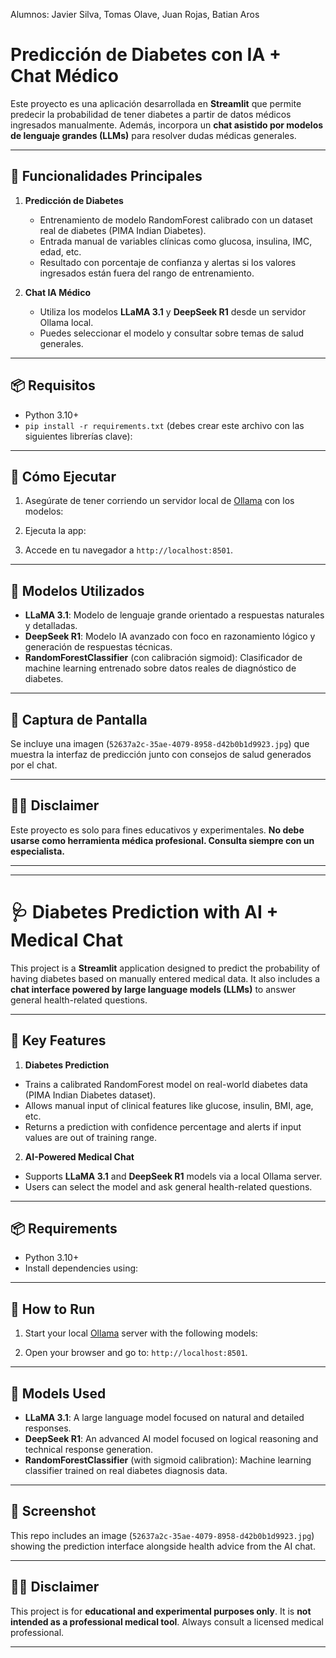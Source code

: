 Alumnos: Javier Silva, Tomas Olave, Juan Rojas, Batian Aros

# Predicción de Diabetes con IA + Chat Médico

Este proyecto es una aplicación desarrollada en **Streamlit** que permite predecir la probabilidad de tener diabetes a partir de datos médicos ingresados manualmente. Además, incorpora un **chat asistido por modelos de lenguaje grandes (LLMs)** para resolver dudas médicas generales.

---

## 🧪 Funcionalidades Principales

1. **Predicción de Diabetes**
   - Entrenamiento de modelo RandomForest calibrado con un dataset real de diabetes (PIMA Indian Diabetes).
   - Entrada manual de variables clínicas como glucosa, insulina, IMC, edad, etc.
   - Resultado con porcentaje de confianza y alertas si los valores ingresados están fuera del rango de entrenamiento.

2. **Chat IA Médico**
   - Utiliza los modelos **LLaMA 3.1** y **DeepSeek R1** desde un servidor Ollama local.
   - Puedes seleccionar el modelo y consultar sobre temas de salud generales.

---

## 📦 Requisitos

- Python 3.10+
- `pip install -r requirements.txt` (debes crear este archivo con las siguientes librerías clave):


---

## 🚀 Cómo Ejecutar

1. Asegúrate de tener corriendo un servidor local de [Ollama](https://ollama.com/) con los modelos:


2. Ejecuta la app:


3. Accede en tu navegador a `http://localhost:8501`.

---

## 🧠 Modelos Utilizados

- **LLaMA 3.1**: Modelo de lenguaje grande orientado a respuestas naturales y detalladas.
- **DeepSeek R1**: Modelo IA avanzado con foco en razonamiento lógico y generación de respuestas técnicas.
- **RandomForestClassifier** (con calibración sigmoid): Clasificador de machine learning entrenado sobre datos reales de diagnóstico de diabetes.

---

## 📸 Captura de Pantalla

Se incluye una imagen (`52637a2c-35ae-4079-8958-d42b0b1d9923.jpg`) que muestra la interfaz de predicción junto con consejos de salud generados por el chat.

---

## 👨‍⚕️ Disclaimer

Este proyecto es solo para fines educativos y experimentales. **No debe usarse como herramienta médica profesional. Consulta siempre con un especialista.**

---

---

# 🩺 Diabetes Prediction with AI + Medical Chat

This project is a **Streamlit** application designed to predict the probability of having diabetes based on manually entered medical data. It also includes a **chat interface powered by large language models (LLMs)** to answer general health-related questions.

---

## 🧪 Key Features

1. **Diabetes Prediction**
- Trains a calibrated RandomForest model on real-world diabetes data (PIMA Indian Diabetes dataset).
- Allows manual input of clinical features like glucose, insulin, BMI, age, etc.
- Returns a prediction with confidence percentage and alerts if input values are out of training range.

2. **AI-Powered Medical Chat**
- Supports **LLaMA 3.1** and **DeepSeek R1** models via a local Ollama server.
- Users can select the model and ask general health-related questions.

---

## 📦 Requirements

- Python 3.10+
- Install dependencies using:

---

## 🚀 How to Run

1. Start your local [Ollama](https://ollama.com/) server with the following models:

3. Open your browser and go to: `http://localhost:8501`.

---

## 🧠 Models Used

- **LLaMA 3.1**: A large language model focused on natural and detailed responses.
- **DeepSeek R1**: An advanced AI model focused on logical reasoning and technical response generation.
- **RandomForestClassifier** (with sigmoid calibration): Machine learning classifier trained on real diabetes diagnosis data.

---

## 📸 Screenshot

This repo includes an image (`52637a2c-35ae-4079-8958-d42b0b1d9923.jpg`) showing the prediction interface alongside health advice from the AI chat.

---

## 👨‍⚕️ Disclaimer

This project is for **educational and experimental purposes only**. It is **not intended as a professional medical tool**. Always consult a licensed medical professional.

---

